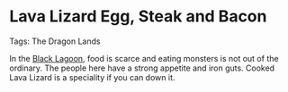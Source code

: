 # Lava Lizard Egg, Steak and Bacon

Tags: The Dragon Lands

In the [Black Lagoon](Black%20Lagoon%2003d6c0c76ea54a41b63c3bcc2245e2d9.md), food is scarce and eating monsters is not out of the ordinary. The people here have a strong appetite and iron guts. Cooked Lava Lizard is a speciality if you can down it.